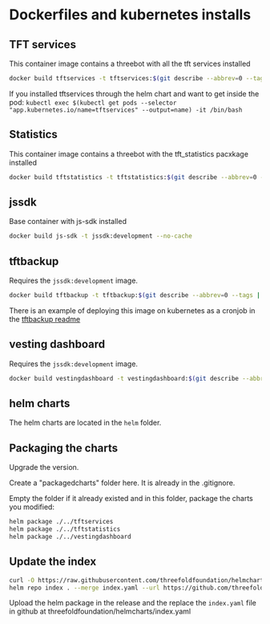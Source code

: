 # Dockerfiles  and kubernetes installs

## TFT services

This container image contains a threebot with all the tft services installed

```sh
docker build tftservices -t tftservices:$(git describe --abbrev=0 --tags | sed 's/^v//') --no-cache
```

If you installed tftservices through the helm chart and want to get inside the pod:
`kubectl exec $(kubectl get pods --selector "app.kubernetes.io/name=tftservices" --output=name) -it /bin/bash`

## Statistics

This container image contains a threebot with the tft_statistics pacxkage installed

```sh
docker build tftstatistics -t tftstatistics:$(git describe --abbrev=0 --tags | sed 's/^v//') --no-cache
```

## jssdk

Base container with js-sdk installed

```sh
docker build js-sdk -t jssdk:development --no-cache
```

## tftbackup

Requires the `jssdk:development` image.

```sh
docker build tftbackup -t tftbackup:$(git describe --abbrev=0 --tags | sed 's/^v//') --no-cache
```

There is an example of deploying this image on kubernetes as a cronjob in the [tftbackup readme](./tftbackup/readme.md)

## vesting dashboard

Requires the `jssdk:development` image.

```sh
docker build vestingdashboard -t vestingdashboard:$(git describe --abbrev=0 --tags | sed 's/^v//') --no-cache
```

## helm charts

The helm charts are located in the `helm` folder.

## Packaging the charts

Upgrade the version.

Create a "packagedcharts" folder here. It is already in the .gitignore.

Empty the folder if it already existed and in this folder, package the charts you modified:

```sh
helm package ./../tftservices
helm package ./../tftstatistics
helm package ./../vestingdashboard
```

## Update the index

```sh
curl -O https://raw.githubusercontent.com/threefoldfoundation/helmcharts/main/index.yaml
helm repo index . --merge index.yaml --url https://github.com/threefoldfoundation/tft-stellar/releases/download/$(git describe --abbrev=0 --tags)
```

Upload the helm package in the release and the replace the `index.yaml` file in github at threefoldfoundation/helmcharts/index.yaml
